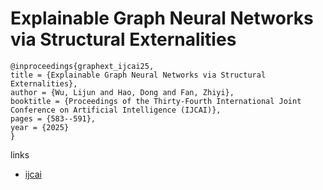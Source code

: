 # Explainable Graph Neural Networks via Structural Externalities

```
@inproceedings{graphext_ijcai25,
title = {Explainable Graph Neural Networks via Structural Externalities},
author = {Wu, Lijun and Hao, Dong and Fan, Zhiyi},
booktitle = {Proceedings of the Thirty-Fourth International Joint Conference on Artificial Intelligence (IJCAI)},
pages = {583--591},
year = {2025}
}
```

links
- [ijcai](https://www.ijcai.org/proceedings/2025/66)

